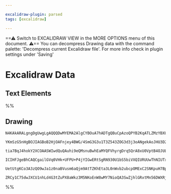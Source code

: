 ```yaml
---

excalidraw-plugin: parsed
tags: [excalidraw]

---
```

==⚠  Switch to EXCALIDRAW VIEW in the MORE OPTIONS menu of this document. ⚠== You can decompress Drawing data with the command palette: 'Decompress current Excalidraw file'. For more info check in plugin settings under 'Saving'


# Excalidraw Data

## Text Elements
%%
## Drawing
```compressed-json
N4KAkARALgngDgUwgLgAQQQDwMYEMA2AlgCYBOuA7hADTgQBuCpAzoQPYB2KqATLZMzYBXUtiRoIACyhQ4zZAHoFAc0JRJQgEYA6bGwC2CgF7N6hbEcK4OCtptbErHALRY8RMpWdx8Q1TdIEfARcZgRmBShcZQUebQBGeISaOiCEfQQOKGZuAG1wMFAwYogSbggAEQANACEYeIAOAGkqgDEAUQAtKBqAZgBhZl7NABkAKSgU4shYRHL0zQRiYlxN

YKmSzG5nHgBOJIAGBoB2HjOAFnjey4BWG/4SmG3G3u1T3Z543ZOG3d3j3oANgekAoJHU3D2xwSxxuu168POvV6DRu5xBUgQhGU0khBySvQOR32N2O8QOQJufAKkGsynWaAOGOYUFIbAA1gh+mx8GxSOUAMTxBDC4UbSCaXDYdnKNlCDjEbm8/kSVnWZhwXCBLLiiAAM0I+HwAGVYAz0IIPLqWWzOQB1cGSSHM1kchCmmDmiCWsoYuU4jjhHJoeIY

tia7BqJ4hokY2XCOAASWIwdQuQAuhi9eQMsnuBwhEaMYQFVhyrgDrq5QrA8xU0VptB4OJUL0aQBfZkIJbceKA45Iva7QG9DGMFjsLhoa5jpisTgAOU4Ym4yKuI5Ox2LzAqaSgPbQeoIYQxmmECvawQyWVTBaLNIgQjgK33xF7A9OvRugIO5xOo4fIgOHZfNC3wDFeWlA9UCPfATwfZh3BbfJpjAUMaTQml0wKdtwEzOhcDgOBTVwfduAbaBJHSFs

ICIHFJgeBhCAQCgailGVq0VHk+UFPU+P4jYIGwERtSgRN930U1bS5biVXQIURUUwThNIUTxPSNjpXjeUuOVco1Q4DUtUyBiCiEkSTPU/RWkNE0zRon030YlS1IkqS3QdYgITQakShcyy3NdTkPS9RzlIsrIrIAJWEAMg17ZyIrEiSAHkIyjXtYzM/zIok1pOCgVpcH0Q1o1Qe5sqSqz8qyY1CCMFseCZSrVIC9IABUsCgABBOip3QYI9VMvyqsCr

UetUtgKCo3A3zQO9wJa1z0naBVusm6aQjm9AtTZKhEta3L0nWvb2ubcpOMExC2SNKpuH7BptBuA5jgBQFvwac5dnOCqSmunl8AATVXF6nuHO4eGe84iRuBpGKMNgDHIh96AIIQWwJBoDkBeIeBwg7lv0GKdNrVMIEuxjZRIOqGrxSnSGp/c4G4X7ICp4gAFk2GIBBVtWYJttg+CSnZpUeLQBtIBqHltvJ5RJQACk+LdeHiFXleoVADiegBKXUooQ

ZRCy1C75dwJXCU1nhLd4G3tZuPX8aWkz3M5NKoEnW8wMY7NioQA3SwZjhlGRxtMn56DWXRjFsCIZm0CjhAMQ4P3uETsMhCgICW0Tp2SjsAArBBsGyY0U7gLmeb5tZoKFpOzKlD3GHaxH8FDkpZgctIS8nXVhJZAwzrmebvcAtgoMF4968bbMDGNbuPc4bg64g0Iep75vW9Ao0cPATs6ANYJ61w9sgA==
```
%%